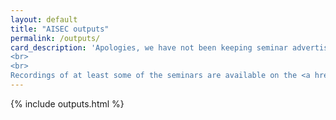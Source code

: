 ```yaml
---
layout: default
title: "AISEC outputs"
permalink: /outputs/
card_description: 'Apologies, we have not been keeping seminar advertisements up to date over the past year. A full list of the seminars which have occurred can be found on the <a href="http://laiv.uk/laiv-seminars/">LAIV Seminars page</a>.
<br>
<br>
Recordings of at least some of the seminars are available on the <a href="https://www.youtube.com/channel/UCuYLyAKf2mEq4ZSvMfwbfIg">AISEC Youtube channel</a>.'
---
```


{% include outputs.html %}

